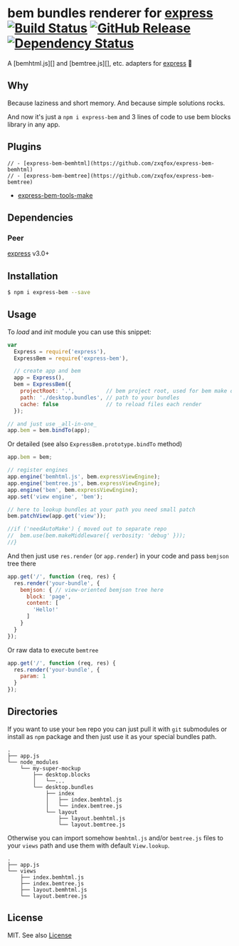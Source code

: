 
# bem bundles renderer for [express][] [![Build Status](https://travis-ci.org/zxqfox/express-bem.svg)](https://travis-ci.org/zxqfox/express-bem) [![GitHub Release](http://img.shields.io/github/release/zxqfox/express-bem.svg)](https://github.com/zxqfox/express-bem/releases) [![Dependency Status](https://david-dm.org/zxqfox/express-bem.png)](https://david-dm.org/zxqfox/express-bem)

A [bemhtml.js][] and [bemtree.js][], etc. adapters for [express][] :palm_tree:

[express]: https://github.com/visionmedia/express

## Why

Because laziness and short memory. And because simple solutions rocks.

And now it's just a `npm i express-bem` and 3 lines of code to use bem blocks library in any app.

## Plugins

```
// - [express-bem-bemhtml](https://github.com/zxqfox/express-bem-bemhtml)
// - [express-bem-bemtree](https://github.com/zxqfox/express-bem-bemtree)
```

- [express-bem-tools-make](https://github.com/zxqfox/express-bem-tools-make)

## Dependencies

### Peer

[express][] v3.0+

Installation
------------

```sh
$ npm i express-bem --save
```

Usage
-----

To _load_ and _init_ module you can use this snippet:

```js
var
  Express = require('express'),
  ExpressBem = require('express-bem'),

  // create app and bem
  app = Express(),
  bem = ExpressBem({
    projectRoot: '.',          // bem project root, used for bem make only
    path: './desktop.bundles', // path to your bundles
    cache: false               // to reload files each render
  });

// and just use _all-in-one_
app.bem = bem.bindTo(app);
```

Or detailed (see also `ExpressBem.prototype.bindTo` method)

```js
app.bem = bem;

// register engines
app.engine('bemhtml.js', bem.expressViewEngine);
app.engine('bemtree.js', bem.expressViewEngine);
app.engine('bem', bem.expressViewEngine);
app.set('view engine', 'bem');

// here to lookup bundles at your path you need small patch
bem.patchView(app.get('view'));

//if ('needAutoMake') { moved out to separate repo
//  bem.use(bem.makeMiddleware({ verbosity: 'debug' }));
//}
```

And then just use `res.render` (or `app.render`) in your code and pass
`bemjson` tree there

```js
app.get('/', function (req, res) {
  res.render('your-bundle', {
    bemjson: { // view-oriented bemjson tree here
      block: 'page',
      content: [
        'Hello!'
      ]
    }
  }
});
```

Or raw data to execute `bemtree`

```js
app.get('/', function (req, res) {
  res.render('your-bundle', {
    param: 1
  }
});
```

Directories
-----------

If you want to use your `bem` repo you can just pull it with `git` submodules
or install as `npm` package and then just use it as your special bundles path.

```
.
├── app.js
└── node_modules
    └── my-super-mockup
        ├── desktop.blocks
        │   └──...
        └── desktop.bundles
            ├── index
            │   ├── index.bemhtml.js
            │   └── index.bemtree.js
            └── layout
                ├── layout.bemhtml.js
                └── layout.bemtree.js
```

Otherwise you can import somehow `bemhtml.js` and/or `bemtree.js` files
to your `views` path and use them with default `View.lookup`.

```
.
├── app.js
└── views
    ├── index.bemhtml.js
    ├── index.bemtree.js
    ├── layout.bemhtml.js
    └── layout.bemtree.js
```

License
-------

MIT. See also [License][]

[License]: https://github.com/zxqfox/express-bem/blob/master/LICENSE

